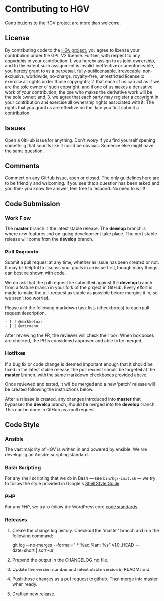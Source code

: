 # Contributing to HGV #

Contributions to the HGV project are more than welcome.

## License ##

By contributing code to the [HGV project](https://github.com/wpengine/hgv), you agree to license your contribution under the GPL V2 license. Further, with respect to any copyrights in your contribution: 1. you hereby assign to us joint ownership, and to the extent such assignment is invalid, ineffective or unenforceable, you hereby grant to us a perpetual, fully-sublicensable, irrevocable, non-exclusive, worldwide, no-charge, royalty-free, unrestricted license to exercise all rights under those copyrights; 2. that each of us can act as if we are the sole owner of such copyright, and if one of us makes a derivative work of your contribution, the one who makes the derivative work will be the sole owner; and, 3. we agree that each party may register a copyright in your contribution and exercise all ownership rights associated with it. The rights that you grant us are effective on the date you first submit a contribution. 

## Issues ##

Open a GitHub issue for anything. Don't worry if you find yourself opening something that sounds like it could be obvious. Someone else might have the same question.

## Comments ##

Comment on any GitHub issue, open or closed. The only guidelines here are to be friendly and welcoming. If you see that a question has been asked and you think you know the answer, feel free to respond. No need to wait!

## Code Submission ##

### Work Flow ###

The **master** branch is the latest stable release.  The **develop** branch is where new features and on-going development take place.  The next stable release will come from the **develop** branch.

### Pull Requests ###

Submit a pull request at any time, whether an issue has been created or not. It may be helpful to discuss your goals in an issue first, though many things can best be shown with code.

We do ask that the pull request be submitted against the **develop** branch from a feature branch in your fork of the project in GitHub. Every effort is made to make the pull request as stable as possible before merging it in, so we aren't too worried.

Please add the following markdown task lists (checkboxes) to each pull request description.

```
- [ ] @markkelnar
- [ ] @ericmann
```

After reviewing the PR, the reviewer will check their box.  When box boxes are checked, the PR is considered approved and able to be merged.

### Hotfixes ###

If a bug fix or code change is deemed important enough that it should be fixed in the latest stable release, the pull request should be targeted at the **master** branch. with the same markdown checkboxes provided above.

Once reviewed and tested, it will be merged and a new 'patch' release will be created following the instructions below.

After a release is created, any changes introduced into **master** that bypassed the **develop** branch, should be merged into the **develop** branch.  This can be done in GitHub as a pull request.

## Code Style ##

### Ansible ###

The vast majority of HGV is written in and powered by Ansible. We are developing an Ansible scripting standard.

### Bash Scripting ###

For any shell scripting that we do in Bash — see `bin/hgv-init.sh` — we try to follow the style provided in Google's [Shell Style Guide](http://google-styleguide.googlecode.com/svn/trunk/shell.xml).

### PHP ###

For any PHP, we try to follow the WordPress core [code standards](http://make.wordpress.org/core/handbook/coding-standards/).

### Releases ###
1. Create the change log history.  Checkout the 'master' branch and run the following command:

    git log --no-merges --format=" * %ad %an: %s" v1.0..HEAD --date=short | sort -ur

2. Prepend the output in the CHANGELOG.md file.  
3. Update the version number and latest stable version in README.md.
4. Push those changes as a pull request to github. Then merge into master when ready.
5. Draft an new [release](https://github.com/wpengine/hgv/releases).
